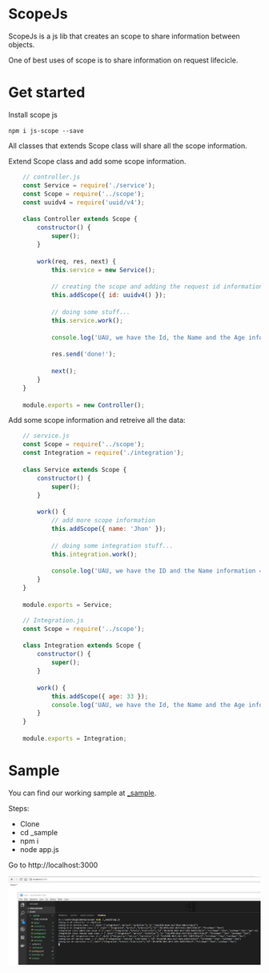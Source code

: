 # ScopeJs

ScopeJs is a js lib that creates an scope to share information between objects.

One of best uses of scope is to share information on request lifecicle.

# Get started

Install scope js

`npm i js-scope --save`

All classes that extends Scope class will share all the scope information.

Extend Scope class and add some scope information. 

```javascript
    // controller.js
    const Service = require('./service');
    const Scope = require('../scope');
    const uuidv4 = require('uuid/v4');

    class Controller extends Scope {
        constructor() {
            super();
        }

        work(req, res, next) {
            this.service = new Service();

            // creating the scope and adding the request id information
            this.addScope({ id: uuidv4() });
            
            // doing some stuff...
            this.service.work();

            console.log('UAU, we have the Id, the Name and the Age information =>', JSON.stringify(this.scope));
            
            res.send('done!');

            next();
        }
    }

    module.exports = new Controller();
```

Add some scope information and retreive all the data:

```javascript
    // service.js
    const Scope = require('../scope');
    const Integration = require('./integration');

    class Service extends Scope {
        constructor() {
            super();
        }

        work() {        
            // add more scope information
            this.addScope({ name: 'Jhon' });

            // doing some integration stuff...
            this.integration.work();

            console.log('UAU, we have the ID and the Name information =>', JSON.stringify(this.scope));
        }
    }

    module.exports = Service;
```

```javascript
    // Integration.js
    const Scope = require('../scope');

    class Integration extends Scope {
        constructor() {
            super();
        }

        work() {           
            this.addScope({ age: 33 });
            console.log('UAU, we have the Id, the Name and the Age information =>', JSON.stringify(this.scope));
        }
    }

    module.exports = Integration;
```

# Sample

You can find our working sample at [_sample](https://github.com/diogolmenezes/scope/blob/master/_sample).

Steps:

- Clone
- cd _sample
- npm i 
- node app.js

Go to http://localhost:3000

![Scope](https://github.com/diogolmenezes/scope/blob/master/_sample/sample.png)